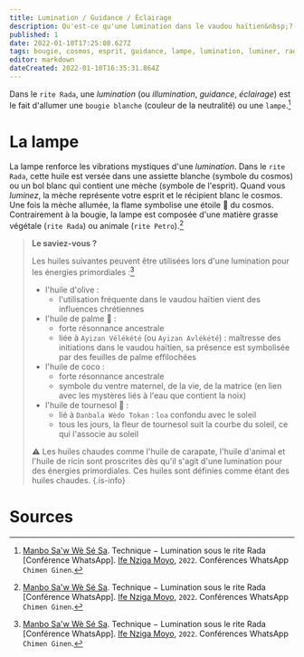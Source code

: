 ```yaml
---
title: Lumination / Guidance / Éclairage
description: Qu'est-ce qu'une lumination dans le vaudou haïtien&nbsp;?
published: 1
date: 2022-01-10T17:25:08.627Z
tags: bougie, cosmos, esprit, guidance, lampe, lumination, luminer, rada, rite rada, spiritualité afro-caribéenne, spiritualité haïtienne, spiritualité vaudou, spiritualité vaudou haïtienne, vaudou, vaudou haïtien, éclairage, étoile
editor: markdown
dateCreated: 2022-01-10T16:35:31.864Z
---
```


Dans le `rite Rada`, une *lumination* (ou *illumination*, *guidance*, *éclairage*) est le fait d'allumer une `bougie blanche` (couleur de la neutralité) ou une `lampe`.[^1]

# La lampe

La lampe renforce les vibrations mystiques d'une *lumination*.
Dans le `rite Rada`, cette huile est versée dans une assiette blanche (symbole du cosmos) ou un bol blanc qui contient une mèche (symbole de l'esprit). Quand vous *luminez*, la mèche représente votre esprit et le récipient blanc le cosmos. Une fois la mèche allumée, la flame symbolise une étoile :star2: du cosmos.
Contrairement à la bougie, la lampe est composée d'une matière grasse végétale (`rite Rada`) ou animale (`rite Petro`).[^1]

> **Le saviez-vous ?**
>
> Les huiles suivantes peuvent être utilisées lors d'une lumination pour les énergies primordiales :[^1]
> * l'huile d'olive :
> 	* l'utilisation fréquente dans le vaudou haïtien vient des influences chrétiennes
> * l'huile de palme :palm_tree: :
> 	* forte résonnance ancestrale
>   * liée à `Ayizan Vélékété` (ou `Ayizan Avlékété`) : maîtresse des initiations dans le vaudou haïtien, sa présence est symbolisée par des feuilles de palme effilochées
> * l'huile de coco :
>   * forte résonnance ancestrale
> 	* symbole du ventre maternel, de la vie, de la matrice (en lien avec les mystères liés à l'eau que contient la noix)
> * l'huile de tournesol :sunflower: :
>   * lié à `Danbala Wèdo Tokan` : `loa` confondu avec le soleil
> 	* tous les jours, la fleur de tournesol suit la courbe du soleil, ce qui l'associe au soleil
>
> :warning: Les huiles chaudes comme l'huile de carapate, l'huile d'animal et l'huile de ricin sont proscrites dès qu'il s'agit d'une lumination pour des énergies primordiales. Ces huiles sont définies comme étant des huiles chaudes.
{.is-info}

# Sources

[^1]:  [Manbo Sa'w Wè Sé Sa](https://www.facebook.com/rosmywaystv). Technique − Lumination sous le rite Rada [Conférence WhatsApp]. [Ife Nziga Moyo](https://www.facebook.com/IF%C3%89-Nzinga-Moyo-102447998373899/), `2022`. Conférences WhatsApp `Chimen Ginen`.